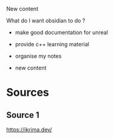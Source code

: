 New content 

What do I want obsidian to do ? 
- make good documentation for unreal 
- provide c++ learning material 
- organise my notes 

- new content

# Sources

## Source 1

https://ikrima.dev/
